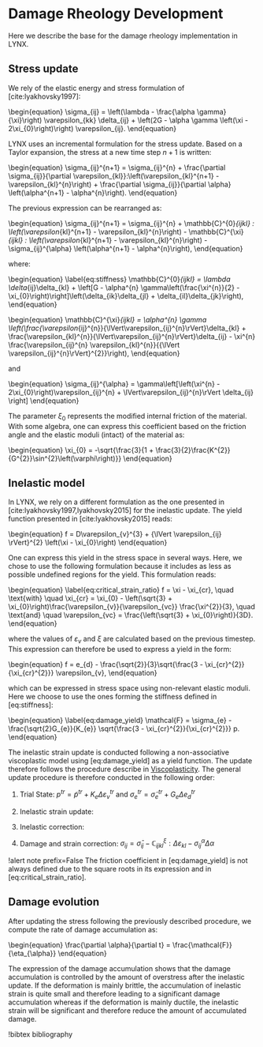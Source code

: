 # Damage Rheology Development

Here we describe the base for the damage rheology implementation in LYNX.

## Stress update

We rely of the elastic energy and stress formulation of [cite:lyakhovsky1997]:

\begin{equation}
  \sigma_{ij} = \left(\lambda - \frac{\alpha \gamma}{\xi}\right) \varepsilon_{kk} \delta_{ij} + \left(2G - \alpha \gamma \left(\xi - 2\xi_{0}\right)\right) \varepsilon_{ij}.
\end{equation}

LYNX uses an incremental formulation for the stress update. Based on a Taylor expansion, the stress at a new time step $n+1$ is written:

\begin{equation}
  \sigma_{ij}^{n+1} = \sigma_{ij}^{n} + \frac{\partial \sigma_{ij}}{\partial \varepsilon_{kl}}:\left(\varepsilon_{kl}^{n+1} - \varepsilon_{kl}^{n}\right) + \frac{\partial \sigma_{ij}}{\partial \alpha} \left(\alpha^{n+1} - \alpha^{n}\right).
\end{equation}

The previous expression can be rearranged as:

\begin{equation}
  \sigma_{ij}^{n+1} = \sigma_{ij}^{n} + \mathbb{C}^{0}_{ijkl} : \left(\varepsilon_{kl}^{n+1} - \varepsilon_{kl}^{n}\right) - \mathbb{C}^{\xi}_{ijkl} : \left(\varepsilon_{kl}^{n+1} - \varepsilon_{kl}^{n}\right) - \sigma_{ij}^{\alpha} \left(\alpha^{n+1} - \alpha^{n}\right),
\end{equation}

where:

\begin{equation}
\label{eq:stiffness}
  \mathbb{C}^{0}_{ijkl} = \lambda \delta_{ij}\delta_{kl} + \left[G - \alpha^{n} \gamma\left(\frac{\xi^{n}}{2} - \xi_{0}\right)\right]\left(\delta_{ik}\delta_{jl} + \delta_{il}\delta_{jk}\right),
\end{equation}

\begin{equation}
  \mathbb{C}^{\xi}_{ijkl} = \alpha^{n} \gamma \left(\frac{\varepsilon_{ij}^{n}}{\lVert\varepsilon_{ij}^{n}\rVert}\delta_{kl} + \frac{\varepsilon_{kl}^{n}}{\lVert\varepsilon_{ij}^{n}\rVert}\delta_{ij} - \xi^{n} \frac{\varepsilon_{ij}^{n} \varepsilon_{kl}^{n}}{{\lVert \varepsilon_{ij}^{n}\rVert}^{2}}\right),
\end{equation}

and 

\begin{equation}
  \sigma_{ij}^{\alpha} = \gamma\left[\left(\xi^{n} - 2\xi_{0}\right)\varepsilon_{ij}^{n} + \lVert\varepsilon_{ij}^{n}\rVert \delta_{ij} \right]
\end{equation}

The parameter $\xi_{0}$ represents the modified internal friction of the material. With some algebra, one can express this coefficient based on the friction angle and the elastic moduli (intact) of the material as:

\begin{equation}
  \xi_{0} = -\sqrt{\frac{3}{1 + \frac{3}{2}\frac{K^{2}}{G^{2}}\sin^{2}\left(\varphi\right)}}
\end{equation}

## Inelastic model

In LYNX, we rely on a different formulation as the one presented in [cite:lyakhovsky1997,lyakhovsky2015] for the inelastic update. The yield function presented in [cite:lyakhovsky2015] reads:

\begin{equation}
  f = D\varepsilon_{v}^{3} + {\lVert \varepsilon_{ij} \rVert}^{2} \left(\xi - \xi_{0}\right)
\end{equation}

One can express this yield in the stress space in several ways. Here, we chose to use the following formulation because it includes as less as possible undefined regions for the yield. This formulation reads:

\begin{equation}
\label{eq:critical_strain_ratio}
 f = \xi - \xi_{cr}, \quad \text{with} \quad \xi_{cr} = \xi_{0} - \left(\sqrt{3} + \xi_{0}\right)\frac{\varepsilon_{v}}{\varepsilon_{vc}} \frac{\xi^{2}}{3}, \quad \text{and} \quad \varepsilon_{vc} = \frac{\left(\sqrt{3} + \xi_{0}\right)}{3D}.
\end{equation}

where the values of $\varepsilon_{v}$ and $\xi$ are calculated based on the previous timestep. This expression can therefore be used to express a yield in the form:

\begin{equation}
  f = e_{d} - \frac{\sqrt{2}}{3}\sqrt{\frac{3 - \xi_{cr}^{2}}{\xi_{cr}^{2}}} \varepsilon_{v},
\end{equation}

which can be expressed in stress space using non-relevant elastic moduli. Here we choose to use the ones forming the stiffness defined in [eq:stiffness]:

\begin{equation}
\label{eq:damage_yield}
  \mathcal{F} = \sigma_{e} - \frac{\sqrt{2}G_{e}}{K_{e}} \sqrt{\frac{3 - \xi_{cr}^{2}}{\xi_{cr}^{2}}} p.
\end{equation}

The inelastic strain update is conducted following a non-associative viscoplastic model using [eq:damage_yield] as a yield function. 
The update therefore follows the procedure describe in [Viscoplasticity](application_development/viscoplasticity.md). The general update procedure is therefore conducted in the following order:

1. Trial State: $p^{tr} = \tilde{p}^{tr} + K_{e} \Delta \varepsilon_{v}^{tr}$ and $\sigma_{e}^{tr} = \tilde{\sigma}_{e}^{tr} + G_{e} \Delta e_{d}^{tr}$

2. Inelastic strain update:

3. Inelastic correction: 

3. Damage and strain correction: $\sigma_{ij} = \bar{\sigma}_{ij} - \mathbb{C}^{\xi}_{ijkl} : \Delta\varepsilon_{kl} - \sigma_{ij}^{\alpha} \Delta \alpha$

!alert note prefix=False
The friction coefficient in [eq:damage_yield] is not always defined due to the square roots in its expression and in [eq:critical_strain_ratio]. 

## Damage evolution

After updating the stress following the previously described procedure, we compute the rate of damage accumulation as:

\begin{equation}
  \frac{\partial \alpha}{\partial t} = \frac{\mathcal{F}}{\eta_{\alpha}}
\end{equation}

The expression of the damage accumulation shows that the damage accumulation is controlled by the amount of overstress after the inelastic update. If the deformation is mainly brittle, the accumulation of inelastic strain is quite small and therefore leading to a significant damage accumulation whereas if the deformation is mainly ductile, the inelastic strain will be significant and therefore reduce the amount of accumulated damage.

!bibtex bibliography